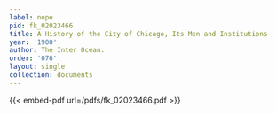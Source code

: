 ```yaml
---
label: nope
pid: fk_02023466
title: A History of the City of Chicago, Its Men and Institutions
year: '1900'
author: The Inter Ocean.
order: '076'
layout: single
collection: documents
---
```



{{< embed-pdf url=/pdfs/fk_02023466.pdf >}}